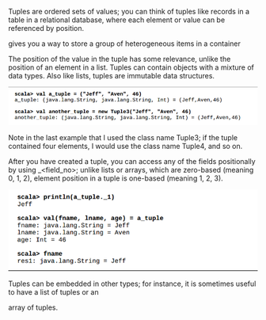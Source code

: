 Tuples are ordered sets of values; you can think of tuples like records in a table in a relational database, where each element or value can be referenced by position.

gives you a way to store a group of heterogeneous items in a container

The position of the value in the tuple has some relevance, unlike the position of an element in a list. Tuples can contain objects with a mixture of data types. Also like lists, tuples are immutable data structures.

![](/assets/tupleEx.png)

Note in the last example that I used the class name Tuple3; if the tuple contained four elements, I would use the class name Tuple4, and so on.

After you have created a tuple, you can access any of the fields positionally by using \_&lt;field\_no&gt;; unlike lists or arrays, which are zero-based \(meaning 0, 1, 2\), element position in a tuple is one-based \(meaning 1, 2, 3\).

![](/assets/AccessingTuples.png)

Tuples can be embedded in other types; for instance, it is sometimes useful to have a list of tuples or an

array of tuples.

